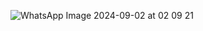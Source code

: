 ![WhatsApp Image 2024-09-02 at 02 09 21](https://github.com/user-attachments/assets/d5714c22-fb76-4dd2-a127-c7e81ff23f68)
